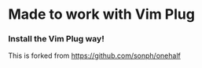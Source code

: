# Made to work with Vim Plug

### Install the Vim Plug way!

This is forked from https://github.com/sonph/onehalf
